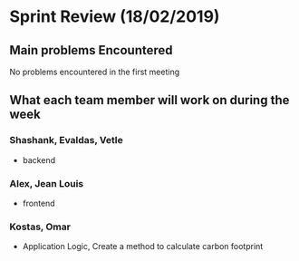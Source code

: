 # Sprint Review (18/02/2019)

## Main problems  Encountered
No problems encountered in the first meeting

## What each team member will work on during the week
 
 ### Shashank, Evaldas, Vetle
 - backend
 
 ### Alex, Jean Louis
 - frontend
 
 ### Kostas, Omar
 - Application Logic, Create a method to calculate carbon footprint